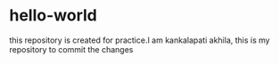 # hello-world
this repository is created for practice.I am kankalapati akhila, this is my repository to commit the changes
